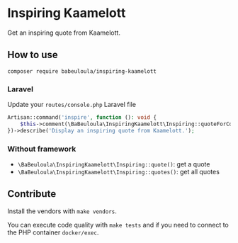 # Inspiring Kaamelott

Get an inspiring quote from Kaamelott.

## How to use

`composer require babeuloula/inspiring-kaamelott`

### Laravel

Update your `routes/console.php` Laravel file

```php
Artisan::command('inspire', function (): void {
    $this->comment(\BaBeuloula\InspiringKaamelott\Inspiring::quoteForConsole());
})->describe('Display an inspiring quote from Kaamelott.');
```

### Without framework

- `\BaBeuloula\InspiringKaamelott\Inspiring::quote()`: get a quote
- `\BaBeuloula\InspiringKaamelott\Inspiring::quotes()`: get all quotes

## Contribute

Install the vendors with `make vendors`.

You can execute code quality with `make tests` and if you need to connect to the PHP container `docker/exec`.
